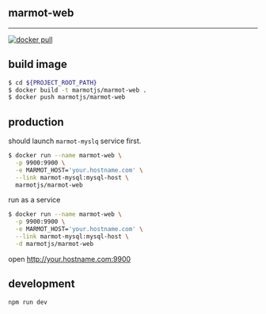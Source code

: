 ## marmot-web

---

[![docker pull][docker-image]][docker-url]

[docker-image]: https://img.shields.io/docker/pulls/marmotjs/marmot-web.svg?style=flat-square
[docker-url]: https://hub.docker.com/r/marmotjs/marmot-web/

## build image

```bash
$ cd ${PROJECT_ROOT_PATH}
$ docker build -t marmotjs/marmot-web .
$ docker push marmotjs/marmot-web
```

## production

should launch `marmot-myslq` service first.

```bash
$ docker run --name marmot-web \
  -p 9900:9900 \
  -e MARMOT_HOST='your.hostname.com' \
  --link marmot-mysql:mysql-host \
  marmotjs/marmot-web
```

run as a service

```bash
$ docker run --name marmot-web \
  -p 9900:9900 \
  -e MARMOT_HOST='your.hostname.com' \
  --link marmot-mysql:mysql-host \
  -d marmotjs/marmot-web
```

open http://your.hostname.com:9900

## development

```bash
npm run dev
```
